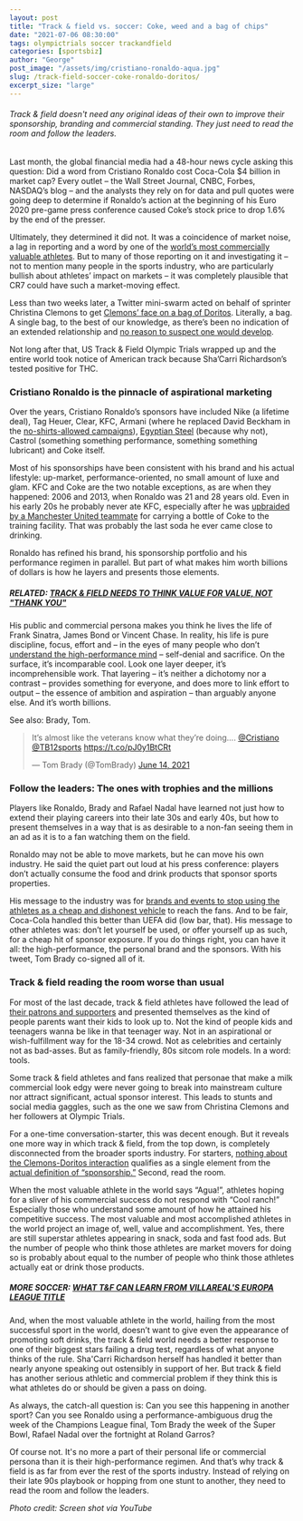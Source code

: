 ```yaml
---
layout: post
title: "Track & field vs. soccer: Coke, weed and a bag of chips"
date: "2021-07-06 08:30:00"
tags: olympictrials soccer trackandfield
categories: [sportsbiz]
author: "George"
post_image: "/assets/img/cristiano-ronaldo-aqua.jpg"
slug: /track-field-soccer-coke-ronaldo-doritos/
excerpt_size: "large"
---
```


<h6>Track & field doesn't need any original ideas of their own to improve their sponsorship, branding and commercial standing. They just need to read the room and follow the leaders.</h6>

Last month, the global financial media had a 48-hour news cycle asking this question: Did a word from Cristiano Ronaldo cost Coca-Cola $4 billion in market cap? Every outlet – the Wall Street Journal, CNBC, Forbes, NASDAQ’s blog – and the analysts they rely on for data and pull quotes were going deep to determine if Ronaldo’s action at the beginning of his Euro 2020 pre-game press conference caused Coke’s stock price to drop 1.6% by the end of the presser.

Ultimately, they determined it did not. It was a coincidence of market noise, a lag in reporting and a word by one of the [world’s most commercially valuable athletes](https://www.sportico.com/business/commerce/2021/ronaldo-didnt-cost-coke-billions-1234632038/). But to many of those reporting on it and investigating it – not to mention many people in the sports industry, who are particularly bullish about athletes’ impact on markets – it was completely plausible that CR7 could have such a market-moving effect.

Less than two weeks later, a Twitter mini-swarm acted on behalf of sprinter Christina Clemons to get [Clemons’ face on a bag of Doritos](https://twitter.com/SheTheMann_ing/status/1408838241977917442). Literally, a bag. A single bag, to the best of our knowledge, as there’s been no indication of an extended relationship and [no reason to suspect one would develop](https://nalathletics.com/blog/2021/03/25/what-do-track-field-athletes-offer-sponsors).

Not long after that, US Track & Field Olympic Trials wrapped up and the entire world took notice of American track because Sha’Carri Richardson’s tested positive for THC.

### Cristiano Ronaldo is the pinnacle of aspirational marketing

Over the years, Cristiano Ronaldo’s sponsors have included Nike (a lifetime deal), Tag Heuer, Clear, KFC, Armani (where he replaced David Beckham in the [no-shirts-allowed campaigns](https://luxurylaunches.com/celebrities/cristiano_ronaldo_is_new_face_of_armani_jeans_and_emporio_armani_underwear.php)), [Egyptian Steel](https://twitter.com/Cristiano/status/900319213956472832) (because why not), Castrol (something something performance, something something lubricant) and Coke itself.

Most of his sponsorships have been consistent with his brand and his actual lifestyle: up-market, performance-oriented, no small amount of luxe and glam. KFC and Coke are the two notable exceptions, as are when they happened: 2006 and 2013, when Ronaldo was 21 and 28 years old. Even in his early 20s he probably never ate KFC, especially after he was [upbraided by a Manchester United teammate](https://en.as.com/en/2016/07/31/football/1469996540_268121.html) for carrying a bottle of Coke to the training facility. That was probably the last soda he ever came close to drinking.

Ronaldo has refined his brand, his sponsorship portfolio and his performance regimen in parallel. But part of what makes him worth billions of dollars is how he layers and presents those elements.

##### RELATED: [TRACK & FIELD NEEDS TO THINK VALUE FOR VALUE, NOT "THANK YOU"](https://nalathletics.com/blog/2021/05/20/track-and-field-value-not-thank-you)

His public and commercial persona makes you think he lives the life of Frank Sinatra, James Bond or Vincent Chase. In reality, his life is pure discipline, focus, effort and – in the eyes of many people who don’t [understand the high-performance mind](https://egoalsbook.com/) – self-denial and sacrifice. On the surface, it’s incomparable cool. Look one layer deeper, it’s incomprehensible work. That layering – it’s neither a dichotomy nor a contrast – provides something for everyone, and does more to link effort to output – the essence of ambition and aspiration – than arguably anyone else. And it’s worth billions.

See also: Brady, Tom.

<blockquote class="twitter-tweet"><p lang="en" dir="ltr">It’s almost like the veterans know what they’re doing.... <a href="https://twitter.com/Cristiano?ref_src=twsrc%5Etfw">@Cristiano</a> <a href="https://twitter.com/TB12sports?ref_src=twsrc%5Etfw">@TB12sports</a> <a href="https://t.co/pJ0y1BtCRt">https://t.co/pJ0y1BtCRt</a></p>&mdash; Tom Brady (@TomBrady) <a href="https://twitter.com/TomBrady/status/1404572271973388290?ref_src=twsrc%5Etfw">June 14, 2021</a></blockquote> <script async src="https://platform.twitter.com/widgets.js" charset="utf-8"></script>

### Follow the leaders: The ones with trophies and the millions

Players like Ronaldo, Brady and Rafael Nadal have learned not just how to extend their playing careers into their late 30s and early 40s, but how to present themselves in a way that is as desirable to a non-fan seeing them in an ad as it is to a fan watching them on the field.

Ronaldo may not be able to move markets, but he can move his own industry. He said the quiet part out loud at his press conference: players don’t actually consume the food and drink products that sponsor sports properties.

His message to the industry was for [brands and events to stop using the athletes as a cheap and dishonest vehicle](https://powersponsorship.com/ronaldo-coca-cola-make-it-clear-its-time-for-rightsholders-to-grow-up/) to reach the fans. And to be fair, Coca-Cola handled this better than UEFA did (low bar, that). His message to other athletes was: don’t let yourself be used, or offer yourself up as such, for a cheap hit of sponsor exposure. If you do things right, you can have it all: the high-performance, the personal brand and the sponsors. With his tweet, Tom Brady co-signed all of it.

### Track & field reading the room worse than usual

For most of the last decade, track & field athletes have followed the lead of [their patrons and supporters](https://nalathletics.com/blog/2021/05/20/track-and-field-value-not-thank-you) and presented themselves as the kind of people parents want their kids to look up to. Not the kind of people kids and teenagers wanna be like in that teenager way. Not in an aspirational or wish-fulfillment way for the 18-34 crowd. Not as celebrities and certainly not as bad-asses. But as family-friendly, 80s sitcom role models. In a word: tools.

Some track & field athletes and fans realized that personae that make a milk commercial look edgy were never going to break into mainstream culture nor attract significant, actual sponsor interest. This leads to stunts and social media gaggles, such as the one we saw from Christina Clemons and her followers at Olympic Trials.

For a one-time conversation-starter, this was decent enough. But it reveals one more way in which track & field, from the top down, is completely disconnected from the broader sports industry. For starters, [nothing about the Clemons-Doritos interaction](https://twitter.com/SheTheMann_ing/status/1406997424019701760) qualifies as a single element from the [actual definition of “sponsorship.”](https://powersponsorship.com/most-least-powerful-sponsorship-benefits/) Second, read the room.

When the most valuable athlete in the world says “Agua!”, athletes hoping for a sliver of his commercial success do not respond with “Cool ranch!” Especially those who understand some amount of how he attained his competitive success. The most valuable and most accomplished athletes in the world project an image of, well, value and accomplishment. Yes, there are still superstar athletes appearing in snack, soda and fast food ads. But the number of people who think those athletes are market movers for doing so is probably about equal to the number of people who think those athletes actually eat or drink those products.

##### MORE SOCCER: [WHAT T&F CAN LEARN FROM VILLAREAL'S EUROPA LEAGUE TITLE](https://nalathletics.com/blog/2021/05/27/track-and-field-lessons-learned-villareal-europa-league)

And, when the most valuable athlete in the world, hailing from the most successful sport in the world, doesn’t want to give even the appearance of promoting soft drinks, the track & field world needs a better response to one of their biggest stars failing a drug test, regardless of what anyone thinks of the rule. Sha'Carri Richardson herself has handled it better than nearly anyone speaking out ostensibly in support of her. But track & field has another serious athletic and commercial problem if they think this is what athletes do or should be given a pass on doing.

As always, the catch-all question is: Can you see this happening in another sport? Can you see Ronaldo using a performance-ambiguous drug the week of the Champions League final, Tom Brady the week of the Super Bowl, Rafael Nadal over the fortnight at Roland Garros?

Of course not. It's no more a part of their personal life or commercial persona than it is their high-performance regimen. And that’s why track & field is as far from ever the rest of the sports industry. Instead of relying on their late 90s playbook or hopping from one stunt to another, they need to read the room and follow the leaders.

<em>Photo credit: Screen shot via YouTube</em>
